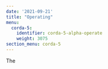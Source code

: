 ```yaml
---
date: '2021-09-21'
title: "Operating"
menu:
  corda-5:
    identifier: corda-5-alpha-operate
    weight: 3075
section_menu: corda-5
---
```

The
